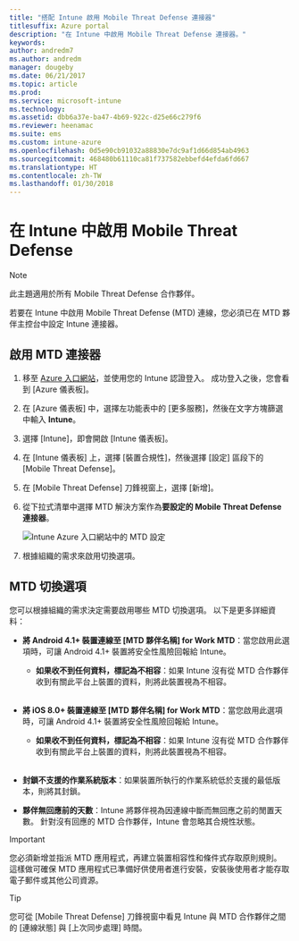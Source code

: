 ```yaml
---
title: "搭配 Intune 啟用 Mobile Threat Defense 連接器"
titlesuffix: Azure portal
description: "在 Intune 中啟用 Mobile Threat Defense 連接器。"
keywords: 
author: andredm7
ms.author: andredm
manager: dougeby
ms.date: 06/21/2017
ms.topic: article
ms.prod: 
ms.service: microsoft-intune
ms.technology: 
ms.assetid: dbb6a37e-ba47-4b69-922c-d25e66c279f6
ms.reviewer: heenamac
ms.suite: ems
ms.custom: intune-azure
ms.openlocfilehash: 0d5e90cb91032a88830e7dc9af1d66d854ab4963
ms.sourcegitcommit: 468480b61110ca81f737582ebbefd4efda6fd667
ms.translationtype: HT
ms.contentlocale: zh-TW
ms.lasthandoff: 01/30/2018
---
```

# <a name="enable-mobile-threat-defense-in-intune"></a>在 Intune 中啟用 Mobile Threat Defense

> [!NOTE] 
> 此主題適用於所有 Mobile Threat Defense 合作夥伴。

若要在 Intune 中啟用 Mobile Threat Defense (MTD) 連線，您必須已在 MTD 夥伴主控台中設定 Intune 連接器。

## <a name="to-enable-the-mtd-connector"></a>啟用 MTD 連接器

1. 移至 [Azure 入口網站](https://portal.azure.com)，並使用您的 Intune 認證登入。 成功登入之後，您會看到 [Azure 儀表板]。

2. 在 [Azure 儀表板] 中，選擇左功能表中的 [更多服務]，然後在文字方塊篩選中輸入 **Intune**。

3. 選擇 [Intune]，即會開啟 [Intune 儀表板]。

4. 在 [Intune 儀表板] 上，選擇 [裝置合規性]，然後選擇 [設定] 區段下的 [Mobile Threat Defense]。

5. 在 [Mobile Threat Defense] 刀鋒視窗上，選擇 [新增]。

6. 從下拉式清單中選擇 MTD 解決方案作為**要設定的 Mobile Threat Defense 連接器**。

    ![Intune Azure 入口網站中的 MTD 設定](./media/enable-mtd-connector-1.png)

7. 根據組織的需求來啟用切換選項。

## <a name="mtd-toggle-options"></a>MTD 切換選項

您可以根據組織的需求決定需要啟用哪些 MTD 切換選項。 以下是更多詳細資料：

- **將 Android 4.1+ 裝置連線至 [MTD 夥伴名稱] for Work MTD**：當您啟用此選項時，可讓 Android 4.1+ 裝置將安全性風險回報給 Intune。
    - **如果收不到任何資料，標記為不相容**：如果 Intune 沒有從 MTD 合作夥伴收到有關此平台上裝置的資料，則將此裝置視為不相容。
<br></br>
- **將 iOS 8.0+ 裝置連線至 [MTD 夥伴名稱] for Work MTD**：當您啟用此選項時，可讓 Android 4.1+ 裝置將安全性風險回報給 Intune。
    - **如果收不到任何資料，標記為不相容**：如果 Intune 沒有從 MTD 合作夥伴收到有關此平台上裝置的資料，則將此裝置視為不相容。
<br></br>
- **封鎖不支援的作業系統版本**：如果裝置所執行的作業系統低於支援的最低版本，則將其封鎖。

- **夥伴無回應前的天數**：Intune 將夥伴視為因連線中斷而無回應之前的閒置天數。 針對沒有回應的 MTD 合作夥伴，Intune 會忽略其合規性狀態。

> [!IMPORTANT] 
> 您必須新增並指派 MTD 應用程式，再建立裝置相容性和條件式存取原則規則。 這樣做可確保 MTD 應用程式已準備好供使用者進行安裝，安裝後使用者才能存取電子郵件或其他公司資源。

> [!TIP]
> 您可從 [Mobile Threat Defense] 刀鋒視窗中看見 Intune 與 MTD 合作夥伴之間的 [連線狀態] 與 [上次同步處理] 時間。
